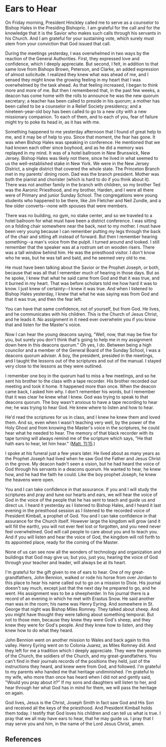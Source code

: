 # Ears to Hear

On Friday morning, President Hinckley called me to serve as a counselor to
Bishop Hales in the Presiding Bishopric. I am grateful for the call and for
the knowledge that it is the Savior who makes such calls through his servants
in his Church. And I am grateful for your sustaining vote, which surely must
stem from your conviction that God issued that call.

During the meetings yesterday, I was overwhelmed in two ways by the reaction
of the General Authorities. First, they expressed love and confidence, which I
deeply appreciate. But second, I felt, in addition to that same love from
Bishops Brown, Peterson, and Clarke, an added expression of almost solicitude.
I realized they knew what was ahead of me, and I sensed they might know the
growing feeling in my heart that I was overwhelmed by the task ahead. As that
feeling increased, I began to think more and more of me. But then I remembered
that, in the past few weeks, a deacon has come home with the rolls to announce
he was the new quorum secretary; a teacher has been called to preside in his
quorum; a mother has been called to be a counselor in a Relief Society
presidency; and a nineteen-year-old boy has been called to go to a new city
with a new missionary companion. To each of them, and to each of you, fear of
failure might try to poke its head in, as it has with me.

Something happened to me yesterday afternoon that I found of great help to me,
and it may be of help to you. Since that moment, the fear has gone. It was
when Bishop Hales was speaking in conference. He mentioned that we had known
each other since boyhood, and as he did a memory was replayed in my mind. It
was of a hotel ballroom in New Brunswick, New Jersey. Bishop Hales was likely
not there, since he lived in what seemed to us the well-established stake in
New York. We were in the New Jersey District, a single district that covered
the whole state. The Princeton Branch met in my parents' dining room. Dad was
the branch president. Mother was both the pianist and chorister (which is hard
to do if you think about it). There was not another family in the branch with
children, so my brother Ted was the Aaronic Priesthood, and my brother,
Harden, and I were all there were of Primary and junior Sunday School. The
congregations were young students who happened to be there, like Jim Fletcher
and Neil Zundle, and a few older converts--none with spouses that were
members.

There was no building, no gym, no stake center, and so we traveled to a hotel
ballroom for what must have been a district conference. I was sitting on a
folding chair somewhere near the back, next to my mother. I must have been
very young because I can remember putting my legs through the back of the
chair and sitting aft instead of forward. But then I remember hearing
something--a man's voice from the pulpit. I turned around and looked. I still
remember that the speaker was at a rostrum set on wooden risers. There was a
tall window behind him. He was the priesthood visitor. I don't know who he
was, but he was tall and bald, and he seemed very old to me.

He must have been talking about the Savior or the Prophet Joseph, or both,
because that was all that I remember much of hearing in those days. But as he
spoke, I knew that what he said came from God and that it was true, and it
burned in my heart. That was before scholars told me how hard it was to know.
I just knew of certainty--I knew it was true. And when I listened to Bishop
Hales yesterday, I knew that what he was saying was from God and that it was
true, and then the fear left.

You can have that same confidence, not of yourself, but from God. He lives,
and he communicates with his children. This is the Church of Jesus Christ, and
he leads it. No assignment in it need ever overwhelm you if you know that and
listen for the Master's voice.

Now I can hear the young deacons saying, "Well, now, that may be fine for you,
but surely you don't think that's going to help me in my assignment down here
in this deacons quorum." Oh yes, I do. Between being a high councilor and a
member of the General Board of the Sunday School, I was a deacons quorum
adviser. A boy, the president, presided in the meetings, and I taught the
lessons out of the scriptures and out of the manual. I stayed very close to
the lessons as they were outlined.

I remember one boy in the quorum had to miss a few meetings, and so he sent
his brother to the class with a tape recorder. His brother recorded our
meeting and took it home. It happened more than once. When the deacon came
back, I asked him why. I don't remember his words, but I remember that it was
clear he knew what I knew. God was trying to speak to that deacons quorum. The
boy wasn't anxious to have a tape recording to hear me; he was trying to hear
God. He knew where to listen and how to hear.

He'd read the scriptures for us in class, and I knew he knew them and loved
them. And so, even when I wasn't teaching very well, by the power of the Holy
Ghost and from knowing the Master's voice in the scriptures, he could hear
what he needed to hear. The memory of that black recorder with its tape
turning will always remind me of the scripture which says, "He that hath ears
to hear, let him hear." ([Matt.
11:15](/scriptures/nt/matt/11.15?lang=eng#14).)

I spoke at his funeral just a few years later. He lived about as many years as
the Prophet Joseph had lived when he saw God the Father and Jesus Christ in
the grove. My deacon hadn't seen a vision, but he had heard the voice of God
through his servants in a deacons quorum. He wanted to hear, he knew how, and
he had the faith he could. Like the boy prophet Joseph, he knew the heavens
were open.

You and I can take confidence in that assurance. If you and I will study the
scriptures and pray and tune our hearts and ears, we will hear the voice of
God in the voice of the people that he has sent to teach and guide us and
direct us. I heard it yesterday as I listened to Bishop Hales, and I heard it
last evening in the priesthood session as I listened to the recorded voice of
President Kimball, a prophet of God. You and I can take confidence in that
assurance for the Church itself. However large the kingdom will grow (and it
will fill the earth), you will not ever feel lost or forgotten, and you need
never feel overwhelmed. God will call people to care about you and to teach
you. And if you will listen and hear the voice of God, the kingdom will roll
forth to its appointed place, ready for the coming of the Master.

None of us can see now all the wonders of technology and organization and
buildings that God may give us; but you, just you, hearing the voice of God
through your teacher and leader, will always be at its heart.

I'm grateful for the gift given to me of ears to hear. One of my great-
grandfathers, John Bennion, walked or rode his horse from over Jordan to this
place to hear his name called out to go on a mission to Dixie. His journal
doesn't say much, except just that the next day he prepared to go, and he
went. His assignment was to be a sheepherder. In his journal there is a record
of an evening in which he met with Erastus Snow. He said another man was in
the room; his name was Henry Eyring. And somewhere in St. George that night
was Bishop Miles Romney. They talked about sheep. And you might have thought
they were talking about something temporal. But not to those men, because they
knew they were God's sheep, and they knew they were for God's people. And they
knew how to listen, and they knew how to do what they heard.

John Bennion went on another mission to Wales and back again to this valley.
Henry Eyring went on to Colonia Juarez, as Miles Romney did. And they left for
me a tradition which I deeply appreciate. They were the yeomen of the Church,
the soldiers of the Church, and my great-grandfathers. You can't find in their
journals records of the positions they held, just of the instructions they
heard, and knew were from God, and followed. I'm grateful to my parents who
handed me that heritage undiminished. I'm grateful to my wife, who more than
once has heard when I did not and gently said, "Would you pray about it?" If
my sons and daughters will listen to her, and hear through her what God has in
mind for them, we will pass the heritage on again.

God lives, Jesus is the Christ, Joseph Smith in fact saw God and His Son and
received all the keys of the priesthood. And President Kimball holds them
today. I testify that God loves his children and can tell us what is true. I
pray that we all may have ears to hear, that he may guide us. I pray that I
may serve you and him, in the name of the Lord Jesus Christ, amen.

## References


